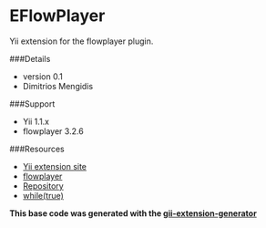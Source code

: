 EFlowPlayer
===========
Yii extension for the flowplayer plugin.

###Details
- version 0.1
- Dimitrios Mengidis

###Support
- Yii 1.1.x
- flowplayer 3.2.6

###Resources
- [Yii extension site](http://www.yiiframework.com/extension/eflowplayer/)
- [flowplayer](http://www.flowplayer.org)
- [Repository](http://www.github.com/dmtrs/EFlowPlayer)
- [while(true)](http://dmtrs.devio.us/blog)

__This base code was generated with the [gii-extension-generator](http://www.yiiframework.com/extension/gii-extension-generator/)__
